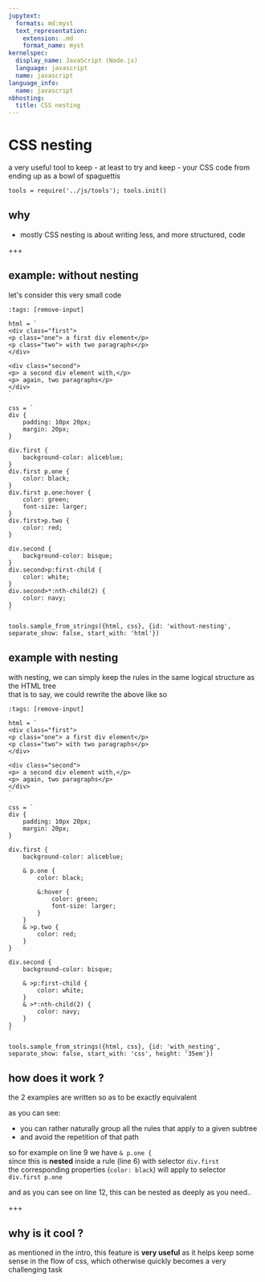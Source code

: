 ```yaml
---
jupytext:
  formats: md:myst
  text_representation:
    extension: .md
    format_name: myst
kernelspec:
  display_name: JavaScript (Node.js)
  language: javascript
  name: javascript
language_info:
  name: javascript
nbhosting:
  title: CSS nesting
---
```


# CSS nesting

a very useful tool to keep - at least to try and keep - your CSS code from ending up as a bowl of  spaguettis

```{code-cell}
tools = require('../js/tools'); tools.init()
```

## why

* mostly CSS nesting is about writing less, and more structured, code

+++

## example: without nesting

let's consider this very small code

```{code-cell}
:tags: [remove-input]

html = `
<div class="first">
<p class="one"> a first div element</p>
<p class="two"> with two paragraphs</p>
</div>

<div class="second">
<p> a second div element with,</p>
<p> again, two paragraphs</p>
</div>
`

css = `
div {
    padding: 10px 20px;
    margin: 20px;
}

div.first {
    background-color: aliceblue;
}
div.first p.one {
    color: black;
}
div.first p.one:hover {
    color: green;
    font-size: larger;
}
div.first>p.two {
    color: red;
}

div.second {
    background-color: bisque;
}
div.second>p:first-child {
    color: white;
}
div.second>*:nth-child(2) {
    color: navy;
}
`

tools.sample_from_strings({html, css}, {id: 'without-nesting', separate_show: false, start_with: 'html'})
```

## example with nesting

with nesting, we can simply keep the rules in the same logical structure as the HTML tree  
that is to say, we could rewrite the above like so

```{code-cell}
:tags: [remove-input]

html = `
<div class="first">
<p class="one"> a first div element</p>
<p class="two"> with two paragraphs</p>
</div>

<div class="second">
<p> a second div element with,</p>
<p> again, two paragraphs</p>
</div>
`

css = `
div {
    padding: 10px 20px;
    margin: 20px;
}

div.first {
    background-color: aliceblue;

    & p.one {
        color: black;

        &:hover {
            color: green;
            font-size: larger;
        }
    }
    & >p.two {
        color: red;
    }
}

div.second {
    background-color: bisque;

    & >p:first-child {
        color: white;
    }
    & >*:nth-child(2) {
        color: navy;
    }
}
`

tools.sample_from_strings({html, css}, {id: 'with_nesting', separate_show: false, start_with: 'css', height: '35em'})
```

## how does it work ?

the 2 examples are written so as to be exactly equivalent

as you can see:

- you can rather naturally group all the rules that apply to a given subtree
- and avoid the repetition of that path

so for example on line 9 we have `& p.one {`  
since this is **nested** inside a rule (line 6) with selector `div.first`  
the corresponding properties (`color: black`) will apply to selector  
`div.first p.one`

and as you can see on line 12, this can be nested as deeply as you need..

+++

## why is it cool ?

as mentioned in the intro, this feature is **very useful** as it helps keep some sense in the flow of css, which otherwise quickly becomes a very challenging task
